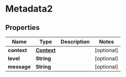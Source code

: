 

# Metadata2

## Properties

Name | Type | Description | Notes
------------ | ------------- | ------------- | -------------
**context** | [**Context**](Context.md) |  |  [optional]
**level** | **String** |  |  [optional]
**message** | **String** |  |  [optional]



